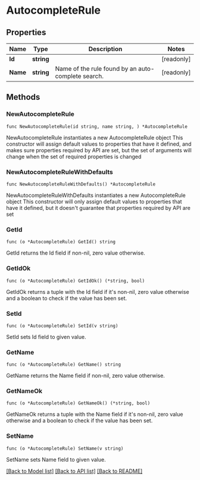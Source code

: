 # AutocompleteRule

## Properties

Name | Type | Description | Notes
------------ | ------------- | ------------- | -------------
**Id** | **string** |  | [readonly] 
**Name** | **string** | Name of the rule found by an auto-complete search. | [readonly] 

## Methods

### NewAutocompleteRule

`func NewAutocompleteRule(id string, name string, ) *AutocompleteRule`

NewAutocompleteRule instantiates a new AutocompleteRule object
This constructor will assign default values to properties that have it defined,
and makes sure properties required by API are set, but the set of arguments
will change when the set of required properties is changed

### NewAutocompleteRuleWithDefaults

`func NewAutocompleteRuleWithDefaults() *AutocompleteRule`

NewAutocompleteRuleWithDefaults instantiates a new AutocompleteRule object
This constructor will only assign default values to properties that have it defined,
but it doesn't guarantee that properties required by API are set

### GetId

`func (o *AutocompleteRule) GetId() string`

GetId returns the Id field if non-nil, zero value otherwise.

### GetIdOk

`func (o *AutocompleteRule) GetIdOk() (*string, bool)`

GetIdOk returns a tuple with the Id field if it's non-nil, zero value otherwise
and a boolean to check if the value has been set.

### SetId

`func (o *AutocompleteRule) SetId(v string)`

SetId sets Id field to given value.


### GetName

`func (o *AutocompleteRule) GetName() string`

GetName returns the Name field if non-nil, zero value otherwise.

### GetNameOk

`func (o *AutocompleteRule) GetNameOk() (*string, bool)`

GetNameOk returns a tuple with the Name field if it's non-nil, zero value otherwise
and a boolean to check if the value has been set.

### SetName

`func (o *AutocompleteRule) SetName(v string)`

SetName sets Name field to given value.



[[Back to Model list]](../README.md#documentation-for-models) [[Back to API list]](../README.md#documentation-for-api-endpoints) [[Back to README]](../README.md)



